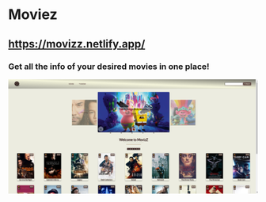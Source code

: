# Moviez
## https://movizz.netlify.app/
### Get all the info of your desired movies in one place!

![Image of Homepage](/screenshots/HomePage.png)
